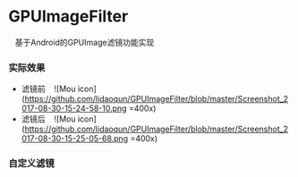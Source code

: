 # GPUImageFilter
    基于Android的GPUImage滤镜功能实现
    
### 实际效果
* 滤镜前
    ![Mou icon](https://github.com/lidaoqun/GPUImageFilter/blob/master/Screenshot_2017-08-30-15-24-58-10.png =400x)  
* 滤镜后
    ![Mou icon](https://github.com/lidaoqun/GPUImageFilter/blob/master/Screenshot_2017-08-30-15-25-05-68.png =400x)  
### 自定义滤镜
    
